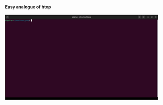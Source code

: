 #### Easy analogue of htop

![](https://raw.githubusercontent.com/morheus9/gtop/main/assets/animation.gif)
